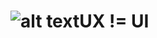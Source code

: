 # ![alt text](https://github.com/adam-p/markdown-here/raw/master/assets/images/logocodeacademy.png "Logo Title Text 1")UX != UI

